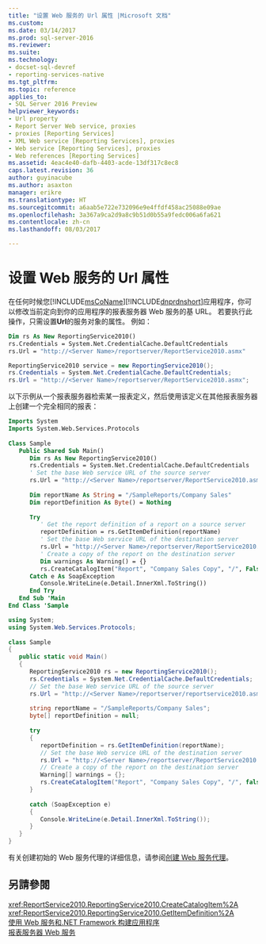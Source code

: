 ```yaml
---
title: "设置 Web 服务的 Url 属性 |Microsoft 文档"
ms.custom: 
ms.date: 03/14/2017
ms.prod: sql-server-2016
ms.reviewer: 
ms.suite: 
ms.technology:
- docset-sql-devref
- reporting-services-native
ms.tgt_pltfrm: 
ms.topic: reference
applies_to:
- SQL Server 2016 Preview
helpviewer_keywords:
- Url property
- Report Server Web service, proxies
- proxies [Reporting Services]
- XML Web service [Reporting Services], proxies
- Web service [Reporting Services], proxies
- Web references [Reporting Services]
ms.assetid: 4eac4e40-dafb-4403-acde-13df317c8ec8
caps.latest.revision: 36
author: guyinacube
ms.author: asaxton
manager: erikre
ms.translationtype: HT
ms.sourcegitcommit: a6aab5e722e732096e9e4ffdf458ac25088e09ae
ms.openlocfilehash: 3a367a9ca2d9a8c9b51d0b55a9fedc006a6fa621
ms.contentlocale: zh-cn
ms.lasthandoff: 08/03/2017

---
```

# <a name="setting-the-url-property-of-the-web-service"></a>设置 Web 服务的 Url 属性
  在任何时候您[!INCLUDE[msCoName](../../../includes/msconame-md.md)][!INCLUDE[dnprdnshort](../../../includes/dnprdnshort-md.md)]应用程序，你可以修改当前定向到你的应用程序的报表服务器 Web 服务的基 URL。 若要执行此操作，只需设置**Url**的服务对象的属性。 例如：  
  
```vb  
Dim rs As New ReportingService2010()  
rs.Credentials = System.Net.CredentialCache.DefaultCredentials  
rs.Url = "http://<Server Name>/reportserver/ReportService2010.asmx"  
```  
  
```csharp  
ReportingService2010 service = new ReportingService2010();  
rs.Credentials = System.Net.CredentialCache.DefaultCredentials;  
rs.Url = "http://<Server Name>/reportserver/ReportService2010.asmx";  
```  
  
 以下示例从一个报表服务器检索某一报表定义，然后使用该定义在其他报表服务器上创建一个完全相同的报表：  
  
```vb  
Imports System  
Imports System.Web.Services.Protocols  
  
Class Sample  
   Public Shared Sub Main()  
      Dim rs As New ReportingService2010()  
      rs.Credentials = System.Net.CredentialCache.DefaultCredentials  
      ' Set the base Web service URL of the source server  
      rs.Url = "http://<Server Name>/reportserver/ReportService2010.asmx"  
  
      Dim reportName As String = "/SampleReports/Company Sales"  
      Dim reportDefinition As Byte() = Nothing  
  
      Try  
         ' Get the report definition of a report on a source server  
         reportDefinition = rs.GetItemDefinition(reportName)  
         ' Set the base Web service URL of the destination server  
         rs.Url = "http://<Server Name>/reportserver/ReportService2010.asmx"  
         ' Create a copy of the report on the destination server  
         Dim warnings As Warning() = {}  
         rs.CreateCatalogItem("Report", "Company Sales Copy", "/", False, reportDefinition, Nothing, warnings)        
      Catch e As SoapException  
         Console.WriteLine(e.Detail.InnerXml.ToString())  
      End Try  
   End Sub 'Main  
End Class 'Sample  
```  
  
```csharp  
using System;  
using System.Web.Services.Protocols;  
  
class Sample  
{  
   public static void Main()  
   {  
      ReportingService2010 rs = new ReportingService2010();  
      rs.Credentials = System.Net.CredentialCache.DefaultCredentials;  
      // Set the base Web service URL of the source server  
      rs.Url = "http://<Server Name>/reportserver/reportservice2010.asmx";  
  
      string reportName = "/SampleReports/Company Sales";  
      byte[] reportDefinition = null;  
  
      try  
      {  
         reportDefinition = rs.GetItemDefinition(reportName);  
         // Set the base Web service URL of the destination server  
         rs.Url = "http://<Server Name>/reportserver/ReportService2010.asmx";  
         // Create a copy of the report on the destination server  
         Warning[] warnings = {};  
         rs.CreateCatalogItem("Report", "Company Sales Copy", "/", false, reportDefinition, null, out warnings);  
      }  
  
      catch (SoapException e)  
      {  
         Console.WriteLine(e.Detail.InnerXml.ToString());   
      }  
   }  
}  
```  
  
 有关创建初始的 Web 服务代理的详细信息，请参阅[创建 Web 服务代理](../../../reporting-services/report-server-web-service/net-framework/creating-the-web-service-proxy.md)。  
  
## <a name="see-also"></a>另請參閱  
 <xref:ReportService2010.ReportingService2010.CreateCatalogItem%2A>   
 <xref:ReportService2010.ReportingService2010.GetItemDefinition%2A>   
 [使用 Web 服务和.NET Framework 构建应用程序](../../../reporting-services/report-server-web-service/net-framework/building-applications-using-the-web-service-and-the-net-framework.md)   
 [报表服务器 Web 服务](../../../reporting-services/report-server-web-service/report-server-web-service.md)  
  
  
